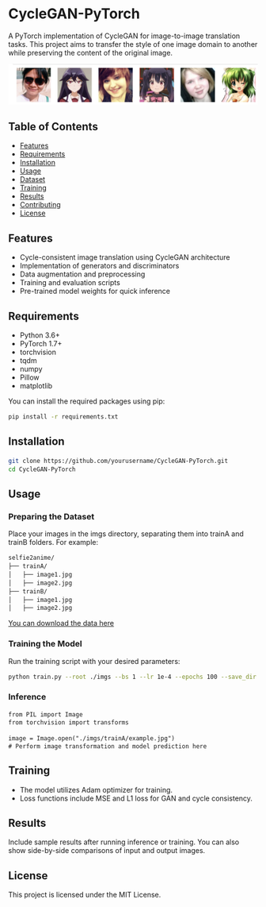 # CycleGAN-PyTorch

A PyTorch implementation of CycleGAN for image-to-image translation tasks. This project aims to transfer the style of one image domain to another while preserving the content of the original image.

![selfie2anime](./picture/selfie2anime.png)

## Table of Contents

- [Features](#features)
- [Requirements](#requirements)
- [Installation](#installation)
- [Usage](#usage)
- [Dataset](#dataset)
- [Training](#training)
- [Results](#results)
- [Contributing](#contributing)
- [License](#license)

## Features

- Cycle-consistent image translation using CycleGAN architecture
- Implementation of generators and discriminators
- Data augmentation and preprocessing
- Training and evaluation scripts
- Pre-trained model weights for quick inference

## Requirements

- Python 3.6+
- PyTorch 1.7+
- torchvision
- tqdm
- numpy
- Pillow
- matplotlib

You can install the required packages using pip:

```bash
pip install -r requirements.txt
```




## Installation

```bash
git clone https://github.com/yourusername/CycleGAN-PyTorch.git
cd CycleGAN-PyTorch
```

## Usage
### Preparing the Dataset
Place your images in the imgs directory, separating them into trainA and trainB folders. For example:
```bash
selfie2anime/
├── trainA/
│   ├── image1.jpg
│   ├── image2.jpg
├── trainB/
│   ├── image1.jpg
│   ├── image2.jpg
```

[You can download the data here](https://opendatalab.org.cn/OpenDataLab/selfie2anime/tree/main/raw)

### Training the Model
Run the training script with your desired parameters:
```bash
python train.py --root ./imgs --bs 1 --lr 1e-4 --epochs 100 --save_dir ./weights
```


### Inference
```
from PIL import Image
from torchvision import transforms

image = Image.open("./imgs/trainA/example.jpg")
# Perform image transformation and model prediction here
```

## Training
* The model utilizes Adam optimizer for training.
* Loss functions include MSE and L1 loss for GAN and cycle consistency.

## Results
Include sample results after running inference or training. You can also show side-by-side comparisons of input and output images.

## License
This project is licensed under the MIT License.
